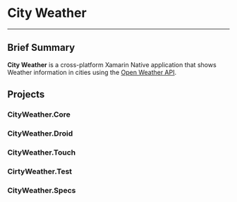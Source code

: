# City Weather
---

## Brief Summary
__City Weather__ is a cross-platform Xamarin Native application that shows Weather
information in cities using the [Open Weather API](http://openweathermap.org/current).


## Projects
### CityWeather.Core
### CityWeather.Droid
### CityWeather.Touch
### CirtyWeather.Test
### CityWeather.Specs
